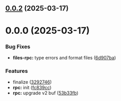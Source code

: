 

## [0.0.2](https://github.com/atls/services/compare/@atls/files-rpc@0.0.0...@atls/files-rpc@0.0.2) (2025-03-17)






# 0.0.0 (2025-03-17)


### Bug Fixes


* **files-rpc:** type errors and format files ([6d907ba](https://github.com/atls/services/commit/6d907ba87b02fb0fbf08fe04ed0b903ee744038e))

### Features


* finalize ([3292746](https://github.com/atls/services/commit/32927464bf761fdc1f7cbc61b106def6fc18a542))
* **rpc:** init ([fc839cc](https://github.com/atls/services/commit/fc839cc7635215d76153efb53ba747936cffbd4f))
* **rpc:** upgrade v2 buf ([53b33fb](https://github.com/atls/services/commit/53b33fb1caf591b1bd0d6476fa25af13c83549db))


